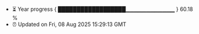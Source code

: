 - ⏳ Year progress { ██████████████████▁▁▁▁▁▁▁▁▁▁▁▁ } 60.18 %
- ⏰ Updated on Fri, 08 Aug 2025 15:29:13 GMT

